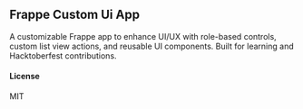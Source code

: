 ## Frappe Custom Ui App

A customizable Frappe app to enhance UI/UX with role-based controls, custom list view actions, and reusable UI components. Built for learning and Hacktoberfest contributions.

#### License

MIT